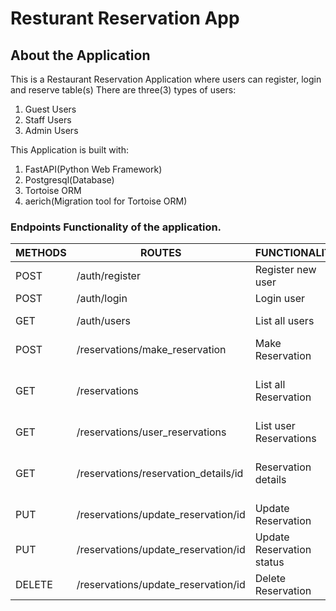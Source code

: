 # Resturant Reservation App

## About the Application

This is a Restaurant Reservation Application where users can register, login and reserve table(s)
There are three(3) types of users:

1. Guest Users
1. Staff Users
1. Admin Users

This Application is built with:

1. FastAPI(Python Web Framework)
1. Postgresql(Database)
1. Tortoise ORM
1. aerich(Migration tool for Tortoise ORM)

### Endpoints Functionality of the application.

| METHODS | ROUTES                               | FUNCTIONALITY             | ACCESS                |
| ------- | ------------------------------------ | ------------------------- | --------------------- |
| POST    | /auth/register                       | Register new user         | All users             |
| POST    | /auth/login                          | Login user                | All users             |
| GET     | /auth/users                          | List all users            | Admin Users           |
| POST    | /reservations/make_reservation       | Make Reservation          | All users             |
| GET     | /reservations                        | List all Reservation      | Staff and Admin Users |
| GET     | /reservations/user_reservations      | List user Reservations    | Logged in user        |
| GET     | /reservations/reservation_details/id | Reservation details       | Staff and Admin Users |
| PUT     | /reservations/update_reservation/id  | Update Reservation        | All users             |
| PUT     | /reservations/update_reservation/id  | Update Reservation status | Admin Users           |
| DELETE  | /reservations/update_reservation/id  | Delete Reservation        | Admin Users           |
